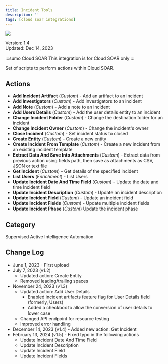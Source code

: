 ```yaml
---
title: Incident Tools
description: ''
tags: [cloud soar integrations]
---
```


![](/img/platform-services/automation-service/app-central/logos/incident-tools.png)

Version: 1.4  
Updated: Dec 14, 2023

:::sumo Cloud SOAR
This integration is for Cloud SOAR only
:::

Set of scripts to perform actions within Cloud SOAR.

## Actions

* **Add Incident Artifact** (*Custom*) - Add an artifact to an incident
* **Add Investigators** (*Custom*) - Add investigators to an incident
* **Add Note** (*Custom*) - Add a note to an incident
* **Add Users Details** (*Custom*) - Add the user details entity to an incident
* **Change Incident Folder** (*Custom*) - Change the destination folder for an incident
* **Change Incident Owner** (*Custom*) - Change the incident's owner
* **Close Incident** (*Custom*) - Set incident status to closed
* **Create Entity** (*Custom*) - Create a new entity
* **Create Incident From Template** (*Custom*) - Create a new incident from an existing incident template
* **Extract Data And Save Into Attachments** (*Custom*) - Extract data from previous action using fields path, then save as attachments as CSV, JSON or text file
* **Get Incident** (*Custom*) - Get details of the specified incident
* **List Users** (*Enrichment*) - List Users
* **Update Incident Date And Time Field** (*Custom*) - Update the date and time Incident field
* **Update Incident Description** (*Custom*) - Update an incident description
* **Update Incident Field** (*Custom*) - Update an incident field
* **Update Incident Fields** (*Custom*) - Update multiple incident fields
* **Update Incident Phase** (*Custom*) Update the incident phase

## Category

Supervised Active Intelligence Automation

## Change Log

* June 1, 2023 - First upload
* July 7, 2023 (v1.2)
	+ Updated action: Create Entity
	+ Removed leading/trailing spaces
* November 24, 2023 (v1.3)
	+ Updated action: Add User Details
		- Enabled incident artifacts feature flag for User Details field (formerly, Users)
		- Added a checkbox to allow the conversion of user details to lower case
	+ Changed API endpoint for resource testing
	+ Improved error handling
* December 14, 2023 (v1.4) - Added new action: Get Incident
* February 13, 2024 (v1.5) - Fixed typo in the following actions
    + Update Incident Date And Time Field
    + Update Incident Description
    + Update Incident Field
    + Update Incident Fields
